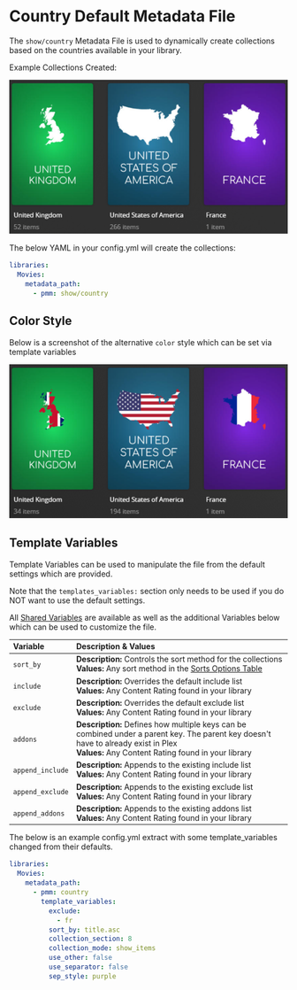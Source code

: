 # Country Default Metadata File

The `show/country` Metadata File is used to dynamically create collections based on the countries available in your library.

Example Collections Created:

![](../images/country1.png)

The below YAML in your config.yml will create the collections:
```yaml
libraries:
  Movies:
    metadata_path:
      - pmm: show/country
```
## Color Style
Below is a screenshot of the alternative `color` style which can be set via template variables

![](../images/country2.png)

## Template Variables
Template Variables can be used to manipulate the file from the default settings which are provided. 

Note that the `templates_variables:` section only needs to be used if you do NOT want to use the default settings.

All [Shared Variables](../variables) are available as well as the additional Variables below which can be used to customize the file.

| Variable         | Description & Values                                                                                                                                                                          |
|:-----------------|:----------------------------------------------------------------------------------------------------------------------------------------------------------------------------------------------|
| `sort_by`        | **Description:** Controls the sort method for the collections<br>**Values:** Any sort method in the [Sorts Options Table](#sort-options)                                                      |
| `include`        | **Description:** Overrides the default include list<br>**Values:** Any Content Rating found in your library                                                                                   |
| `exclude`        | **Description:** Overrides the default exclude list<br>**Values:** Any Content Rating found in your library                                                                                   |
| `addons`         | **Description:** Defines how multiple keys can be combined under a parent key. The parent key doesn't have to already exist in Plex<br>**Values:** Any Content Rating found in your library   |
| `append_include` | **Description:** Appends to the existing include list<br>**Values:** Any Content Rating found in your library                                                                                 |
| `append_exclude` | **Description:** Appends to the existing exclude list<br>**Values:** Any Content Rating found in your library                                                                                 |
| `append_addons`  | **Description:** Appends to the existing addons list<br>**Values:** Any Content Rating found in your library                                                                                  |

The below is an example config.yml extract with some template_variables changed from their defaults.

```yaml
libraries:
  Movies:
    metadata_path:
      - pmm: country
        template_variables:
          exclude:
            - fr
          sort_by: title.asc
          collection_section: 8
          collection_mode: show_items
          use_other: false
          use_separator: false
          sep_style: purple
```